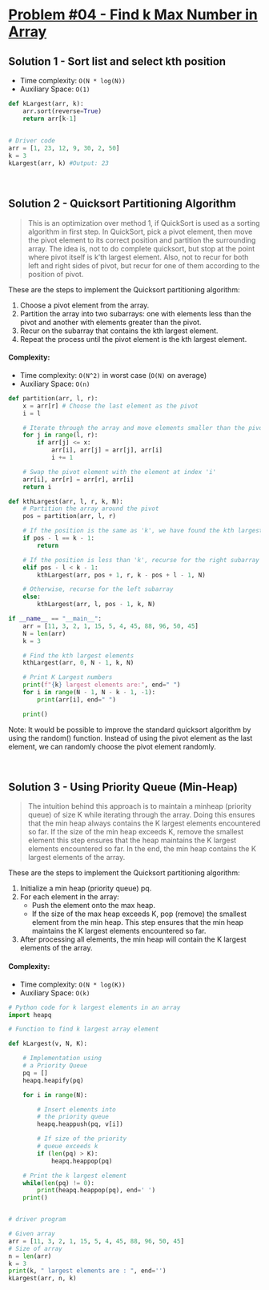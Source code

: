 
# [Problem #04 - Find k Max Number in Array](https://www.geeksforgeeks.org/k-largestor-smallest-elements-in-an-array/)

## Solution 1 - Sort list and select kth position
  * Time complexity: `O(N * log(N))`
  * Auxiliary Space: `O(1)`
```python
def kLargest(arr, k):
    arr.sort(reverse=True)
    return arr[k-1]
 
 
# Driver code
arr = [1, 23, 12, 9, 30, 2, 50]
k = 3
kLargest(arr, k) #Output: 23
```
<br/>

## Solution 2 - Quicksort Partitioning Algorithm
> This is an optimization over method 1, if QuickSort is used as a sorting algorithm in first step. In QuickSort, pick a pivot element, then move the pivot element to its correct position and partition the surrounding array. The idea is, not to do complete quicksort, but stop at the point where pivot itself is k’th largest element. Also, not to recur for both left and right sides of pivot, but recur for one of them according to the position of pivot.

These are the steps to implement the Quicksort partitioning algorithm:
1. Choose a pivot element from the array.
2. Partition the array into two subarrays: one with elements less than the pivot and another with elements greater than the pivot.
3. Recur on the subarray that contains the kth largest element.
4. Repeat the process until the pivot element is the kth largest element.

#### Complexity:
  * Time complexity: `O(N^2)` in worst case (`O(N)` on average)
  * Auxiliary Space: `O(n)`

```python
def partition(arr, l, r):
	x = arr[r] # Choose the last element as the pivot
	i = l

	# Iterate through the array and move elements smaller than the pivot to the left
	for j in range(l, r):
		if arr[j] <= x:
			arr[i], arr[j] = arr[j], arr[i]
			i += 1

	# Swap the pivot element with the element at index 'i'
	arr[i], arr[r] = arr[r], arr[i]
	return i

def kthLargest(arr, l, r, k, N):
	# Partition the array around the pivot
	pos = partition(arr, l, r)

	# If the position is the same as 'k', we have found the kth largest element
	if pos - l == k - 1:
		return

	# If the position is less than 'k', recurse for the right subarray
	elif pos - l < k - 1:
		kthLargest(arr, pos + 1, r, k - pos + l - 1, N)

	# Otherwise, recurse for the left subarray
	else:
		kthLargest(arr, l, pos - 1, k, N)

if __name__ == "__main__":
	arr = [11, 3, 2, 1, 15, 5, 4, 45, 88, 96, 50, 45]
	N = len(arr)
	k = 3

	# Find the kth largest elements
	kthLargest(arr, 0, N - 1, k, N)

	# Print K Largest numbers
	print(f"{k} largest elements are:", end=" ")
	for i in range(N - 1, N - k - 1, -1):
		print(arr[i], end=" ")

	print()

```
Note: It would be possible to improve the standard quicksort algorithm by using the random() function. Instead of using the pivot element as the last element, we can randomly choose the pivot element randomly.

<br/>


## Solution 3 - Using Priority Queue (Min-Heap)
> The intuition behind this approach is to maintain a minheap (priority queue) of size K while iterating through the array. Doing this ensures that the min heap always contains the K largest elements encountered so far. If the size of the min heap exceeds K, remove the smallest element this step ensures that the heap maintains the K largest elements encountered so far. In the end, the min heap contains the K largest elements of the array.

These are the steps to implement the Quicksort partitioning algorithm:
1. Initialize a min heap (priority queue) pq.
2. For each element in the array:
    * Push the element onto the max heap.
    * If the size of the max heap exceeds K, pop (remove) the smallest element from the min heap. This step ensures that the min heap maintains the K largest elements encountered so far.
3. After processing all elements, the min heap will contain the K largest elements of the array.

#### Complexity:
  * Time complexity: `O(N * log(K))`
  * Auxiliary Space: `O(k)`

```python
# Python code for k largest elements in an array
import heapq

# Function to find k largest array element

def kLargest(v, N, K):

	# Implementation using
	# a Priority Queue
	pq = []
	heapq.heapify(pq)

	for i in range(N):

		# Insert elements into
		# the priority queue
		heapq.heappush(pq, v[i])

		# If size of the priority
		# queue exceeds k
		if (len(pq) > K):
			heapq.heappop(pq)

	# Print the k largest element
	while(len(pq) != 0):
		print(heapq.heappop(pq), end=' ')
	print()


# driver program

# Given array
arr = [11, 3, 2, 1, 15, 5, 4, 45, 88, 96, 50, 45]
# Size of array
n = len(arr)
k = 3
print(k, " largest elements are : ", end='')
kLargest(arr, n, k)

```

